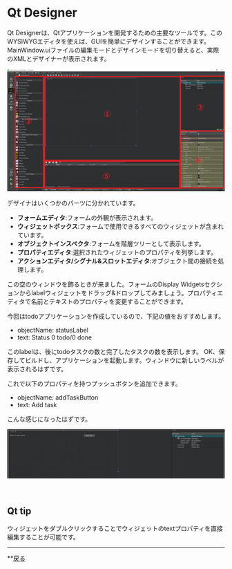 # Qt Designer

Qt Designerは、Qtアプリケーションを開発するための主要なツールです。このWYSIWYGエディタを使えば、GUIを簡単にデザインすることができます。MainWindow.uiファイルの編集モードとデザインモードを切り替えると、実際のXMLとデザイナーが表示されます。

![Qt Designer](img/5.png)

デザイナはいくつかのパーツに分かれています。
* **フォームエディタ**:フォームの外観が表示されます。
* **ウィジェットボックス**:フォームで使用できるすべてのウィジェットが含まれています。
* **オブジェクトインスペクタ**:フォームを階層ツリーとして表示します。
* **プロパティエディタ**:選択されたウィジェットのプロパティを列挙します。
* **アクションエディタ/シグナル&スロットエディタ**:オブジェクト間の接続を処理します。

この空のウィンドウを飾るときが来ました。フォームのDisplay Widgetsセクションからlabelウィジェットをドラッグ&ドロップしてみましょう。プロパティエディタで名前とテキストのプロパティを変更することができます。

今回はtodoアプリケーションを作成しているので、下記の値をおすすめします。
* objectName: statusLabel
* text: Status 0 todo/0 done

このlabelは、後にtodoタスクの数と完了したタスクの数を表示します。
OK、保存してビルドし、アプリケーションを起動します。ウィンドウに新しいラベルが表示されるはずです。

これで以下のプロパティを持つプッシュボタンを追加できます。
* objectName: addTaskButton
* text: Add task

こんな感じになったはずです。

![ラベルとプッシュボタン配置](img/6.png)

<br>

## Qt tip
ウィジェットをダブルクリックすることでウィジェットのtextプロパティを直接編集することが可能です。

***
**[戻る](../index.html)
